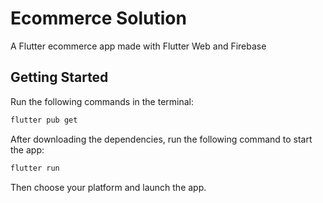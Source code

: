 # Ecommerce Solution

A Flutter ecommerce app made with Flutter Web and Firebase

## Getting Started

Run the following commands in the terminal:

```bash
flutter pub get
```
After downloading the dependencies, run the following command to start the app:

```bash
flutter run
```
Then choose your platform and launch the app.

